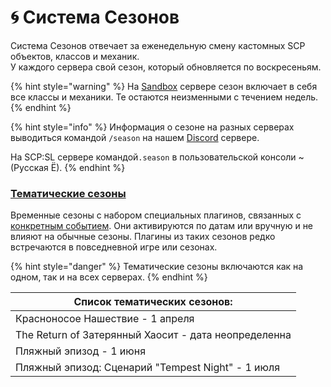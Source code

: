 # 🌀 Система Сезонов

Система Сезонов отвечает за еженедельную смену кастомных SCP объектов, классов и механик.\
У каждого сервера свой сезон, который обновляется по воскресеньям.

{% hint style="warning" %}
На [Sandbox](../../../servers/scpsl-sandbox.md) сервере сезон включает в себя все классы и механики. Те остаются неизменными с течением недель.
{% endhint %}

{% hint style="info" %}
Информация о сезоне на разных серверах выводиться командой `/season` на нашем [Discord](https://discord.com/invite/376sEKP2tX) сервере.

На SCP:SL сервере командой`.season` в пользовательской консоли \~ (Русская Ё).
{% endhint %}

### [Тематические сезоны](thematic-seasons.md)

Временные сезоны с набором специальных плагинов, связанных с [конкретным событием](thematic-seasons.md). Они активируются по датам или вручную и не влияют на обычные сезоны. Плагины из таких сезонов редко встречаются в повседневной игре или сезонах.

{% hint style="danger" %}
Тематические сезоны включаются как на одном, так и на всех серверах.
{% endhint %}

| Список тематических сезонов:                         |
| ---------------------------------------------------- |
| Красноносое Нашествие - 1 апреля                     |
| The Return of Затерянный Хаосит - дата неопределенна |
| Пляжный эпизод - 1 июня                              |
| Пляжный эпизод: Сценарий "Tempest Night" - 1 июля    |
